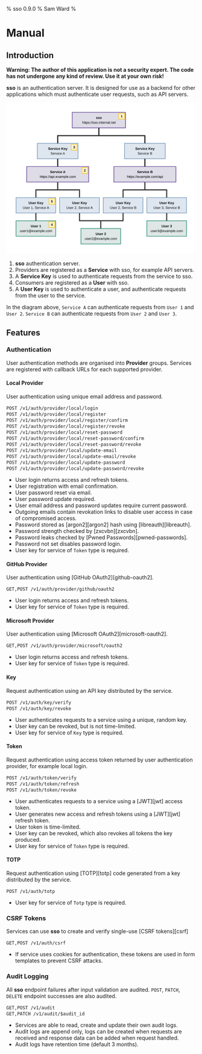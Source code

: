 % sso 0.9.0
% Sam Ward
%

# Manual

## Introduction

**Warning: The author of this application is not a security expert. The code has not undergone any kind of review. Use it at your own risk!**

**sso** is an authentication server. It is designed for use as a backend for other applications which must authenticate user requests, such as API servers.

![Overview of Authentication System](docs/asset/introduction.svg)

1. **sso** authentication server.
2. Providers are registered as a **Service** with sso, for example API servers.
3. A **Service Key** is used to authenticate requests from the service to sso.
4. Consumers are registered as a **User** with sso.
5. A **User Key** is used to authenticate a user, and authenticate requests from the user to the service.

In the diagram above, `Service A` can authenticate requests from `User 1` and `User 2`. `Service B` can authenticate requests from `User 2` and `User 3`.

## Features

### Authentication

User authentication methods are organised into **Provider** groups. Services are registered with callback URLs for each supported provider.

#### Local Provider

User authentication using unique email address and password.

```
POST /v1/auth/provider/local/login
POST /v1/auth/provider/local/register
POST /v1/auth/provider/local/register/confirm
POST /v1/auth/provider/local/register/revoke
POST /v1/auth/provider/local/reset-password
POST /v1/auth/provider/local/reset-password/confirm
POST /v1/auth/provider/local/reset-password/revoke
POST /v1/auth/provider/local/update-email
POST /v1/auth/provider/local/update-email/revoke
POST /v1/auth/provider/local/update-password
POST /v1/auth/provider/local/update-password/revoke
```

- User login returns access and refresh tokens.
- User registration with email confirmation.
- User password reset via email.
- User password update required.
- User email address and password updates require current password.
- Outgoing emails contain revokation links to disable user access in case of compromised access.
- Password stored as [argon2][argon2] hash using [libreauth][libreauth].
- Password strength checked by [zxcvbn][zxcvbn].
- Password leaks checked by [Pwned Passwords][pwned-passwords].
- Password not set disables password login.
- User key for service of `Token` type is required.

#### GitHub Provider

User authentication using [GitHub OAuth2][github-oauth2].

```
GET,POST /v1/auth/provider/github/oauth2
```

- User login returns access and refresh tokens.
- User key for service of `Token` type is required.

#### Microsoft Provider

User authentication using [Microsoft OAuth2][microsoft-oauth2].

```
GET,POST /v1/auth/provider/microsoft/oauth2
```

- User login returns access and refresh tokens.
- User key for service of `Token` type is required.

#### Key

Request authentication using an API key distributed by the service.

```
POST /v1/auth/key/verify
POST /v1/auth/key/revoke
```

- User authenticates requests to a service using a unique, random key.
- User key can be revoked, but is not time-limited.
- User key for service of `Key` type is required.

#### Token

Request authentication using access token returned by user authentication provider, for example local login.

```
POST /v1/auth/token/verify
POST /v1/auth/token/refresh
POST /v1/auth/token/revoke
```

- User authenticates requests to a service using a [JWT][jwt] access token.
- User generates new access and refresh tokens using a [JWT][jwt] refresh token.
- User token is time-limited.
- User key can be revoked, which also revokes all tokens the key produced.
- User key for service of `Token` type is required.

#### TOTP

Request authentication using [TOTP][totp] code generated from a key distributed by the service.

```
POST /v1/auth/totp
```

- User key for service of `Totp` type is required.

### CSRF Tokens

Services can use **sso** to create and verify single-use [CSRF tokens][csrf]

```
GET,POST /v1/auth/csrf
```

- If service uses cookies for authentication, these tokens are used in form templates to prevent CSRF attacks.

### Audit Logging

All **sso** endpoint failures after input validation are audited. `POST`, `PATCH`, `DELETE` endpoint successes are also audited.

```
GET,POST /v1/audit
GET,PATCH /v1/audit/$audit_id
```

- Services are able to read, create and update their own audit logs.
- Audit logs are append only, logs can be created when requests are received and response data can be added when request handled.
- Audit logs have retention time (default 3 months).
